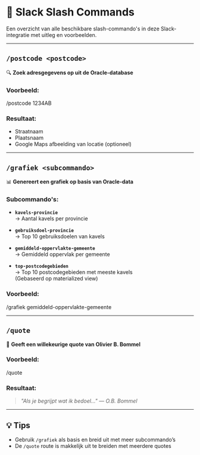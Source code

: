# 📑 Slack Slash Commands

Een overzicht van alle beschikbare slash-commando's in deze Slack-integratie met uitleg en voorbeelden.

---

## `/postcode <postcode>`

🔍 **Zoek adresgegevens op uit de Oracle-database**

### Voorbeeld:
/postcode 1234AB

### Resultaat:
- Straatnaam
- Plaatsnaam
- Google Maps afbeelding van locatie (optioneel)

---

## `/grafiek <subcommando>`

📊 **Genereert een grafiek op basis van Oracle-data**

### Subcommando's:

- **`kavels-provincie`**  
  → Aantal kavels per provincie

- **`gebruiksdoel-provincie`**  
  → Top 10 gebruiksdoelen van kavels

- **`gemiddeld-oppervlakte-gemeente`**  
  → Gemiddeld oppervlak per gemeente

- **`top-postcodegebieden`**  
  → Top 10 postcodegebieden met meeste kavels  
  (Gebaseerd op materialized view)

### Voorbeeld:
/grafiek gemiddeld-oppervlakte-gemeente

---

## `/quote`

📜 **Geeft een willekeurige quote van Olivier B. Bommel**

### Voorbeeld:
/quote

### Resultaat:
> *"Als je begrijpt wat ik bedoel..." — O.B. Bommel*

---

## 💡 Tips

- Gebruik `/grafiek` als basis en breid uit met meer subcommando’s
- De `/quote` route is makkelijk uit te breiden met meerdere quotes

